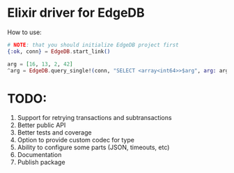 # Elixir driver for EdgeDB

How to use:
```elixir
# NOTE: that you should initialize EdgeDB project first
{:ok, conn} = EdgeDB.start_link()

arg = [16, 13, 2, 42]
^arg = EdgeDB.query_single!(conn, "SELECT <array<int64>>$arg", arg: arg)
```

# TODO:
1. Support for retrying transactions and subtransactions
2. Better public API
3. Better tests and coverage
4. Option to provide custom codec for type
5. Ability to configure some parts (JSON, timeouts, etc)
6. Documentation
7. Publish package
